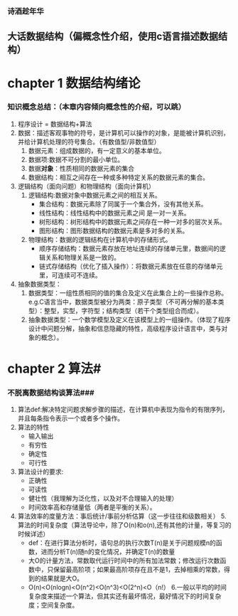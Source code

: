 ### 诗酒趁年华
## 大话数据结构（偏概念性介绍，使用c语言描述数据结构）
# chapter 1 数据结构绪论
### 知识概念总结：（本章内容倾向概念性的介绍，可以跳）
1. 程序设计 = 数据结构+算法
2. 数据：描述客观事物的符号，是计算机可以操作的对象，是能被计算机识别，并给计算机处理的符号集合。（有数值型/非数值型）
	1. 数据元素：组成数据的，有一定意义的基本单位。
	2. 数据项:数据不可分割的最小单位。
	3. 数据**对象**：性质相同的数据元素的集合
	4. 数据结构：相互之间存在一种或多种特定关系的数据元素的集合。
3. 逻辑结构（面向问题）和物理结构（面向计算机）
	1. 逻辑结构:数据对象中数据元素之间的相互关系。
		+ 集合结构：数据元素除了同属于一个集合外，没有其他关系。
		+ 线性结构：线性结构中的数据元素之间	是一对一关系。
		+ 树形结构：树形结构中的数据元素之间存在一种一对多的层次关系。
		+ 图形结构：图形数据结构的数据元素是多对多的关系。
	2. 物理结构：数据的逻辑结构在计算机中的存储形式。
		+ 顺序存储结构：数据元素存放在地址连续的存储单元里，数据间的逻辑关系和物理关系是一致的。
		+ 链式存储结构（优化了插入操作）：将数据元素放在任意的存储单元里，可连续可不连续。
4. 抽象数据类型：
	1. 数据类型：一组性质相同的值的集合及定义在此集合上的一些操作总称。e.g.C语言当中，数据类型被分为两类：原子类型（不可再分解的基本类型）：整型，实型，字符型；结构类型（若干个类型组合而成）。
	2. 抽象数据类型：一个数学模型及定义在该模型上的一组操作。（体现了程序设计中问题分解，抽象和信息隐藏的特性，高级程序设计语言中，类与对象的概念）。
# chapter 2 算法#
### 不脱离数据结构谈算法###
1. 算法def:解决特定问题求解步骤的描述，在计算机中表现为指令的有限序列，并且每条指令表示一个或者多个操作。
2. 算法的特性
	+ 输入输出
	+ 有穷性
	+ 确定性
	+ 可行性
3. 算法设计的要求:
	+ 正确性
	+ 可读性
	+ 健壮性（我理解为泛化性，以及对不合理输入的处理）
	+ 时间效率高和存储量低（两者是平衡的关系）。
4. 算法效率的度量方法：事后统计/事前分析估算（这一步往往和级数相关）
5.算法的时间复杂度（算法导论中，除了O(n)和o(n),还有其他的计量，等复习的时候详述）
	+ def：在进行算法分析时，语句总的执行次数T(n)是关于问题规模n的函数，进而分析T(n)随n的变化情况，并确定T(n)的数量
	+ 大O的计量方法，常数取代运行时间中的所有加法常数；修改运行次数函数中，只保留最高阶项；如果最高阶项存在且不是1，去掉相乘的常数，得到的结果就是大O。
	+ O(n)<O(nlogn)<O(n^2)<O(n^3)<O(2^n)<O（n!）
6.一般以平均的时间复杂度来描述一个算法，但其实还有最坏情况，最好情况下的时间复杂度；空间复杂度。

	

	
